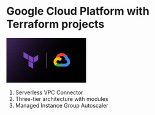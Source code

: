 # Google Cloud Platform with Terraform projects


![img](Terraform_gcp.jpeg)

1. Serverless VPC Connector
2. Three-tier architecture with modules
3. Managed Instance Group Autoscaler
